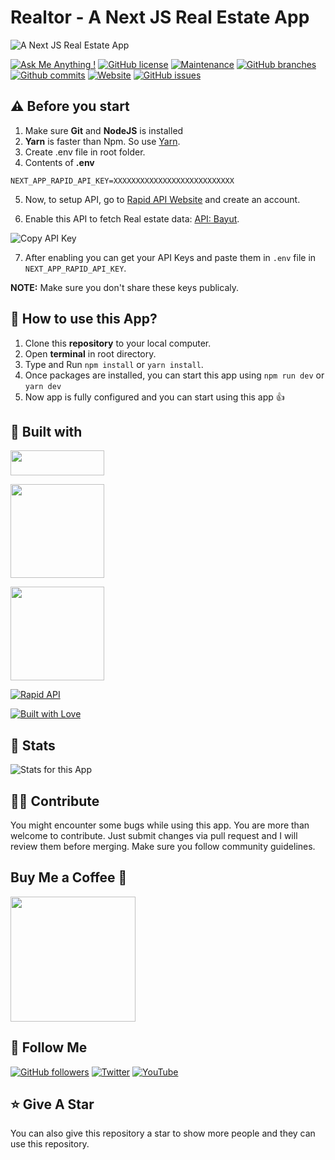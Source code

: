 # Realtor - A Next JS Real Estate App

![A Next JS Real Estate App](https://user-images.githubusercontent.com/71302066/175340586-9dccc0e4-0444-47cf-bd6e-d3543e14aae8.png)

[![Ask Me Anything !](https://img.shields.io/badge/Ask%20me-anything-1abc9c.svg)](https://github.com/Technical-Shubham-tech)
[![GitHub license](https://img.shields.io/github/license/Technical-Shubham-tech/real-estate-app)](https://github.com/Technical-Shubham-tech/real-estate-app/blob/main/LICENSE.md)
[![Maintenance](https://img.shields.io/badge/Maintained%3F-yes-green.svg)](https://github.com/Technical-Shubham-tech/real-estate-app/commits/main)
[![GitHub branches](https://badgen.net/github/branches/Technical-Shubham-tech/real-estate-app/)](https://github.com/Technical-Shubham-tech/real-estate-app/branches)
[![Github commits](https://badgen.net/github/commits/Technical-Shubham-tech/real-estate-app/main)](https://github.com/Technical-Shubham-tech/real-estate-app/commits)
[![Website](https://img.shields.io/website-up-down-green-red/http/shields.io.svg)](https://real-estate-app-react.vercel.app/)
[![GitHub issues](https://img.shields.io/github/issues/Technical-Shubham-tech/real-estate-app)](https://github.com/Technical-Shubham-tech/real-estate-app/issues)

## ⚠️ Before you start

1. Make sure **Git** and **NodeJS** is installed
2. **Yarn** is faster than Npm. So use [Yarn](https://classic.yarnpkg.com/lang/en/docs/install/).
3. Create .env file in root folder.
4. Contents of **.env**

```
NEXT_APP_RAPID_API_KEY=XXXXXXXXXXXXXXXXXXXXXXXXXXX
```

5. Now, to setup API, go to [Rapid API Website](https://rapidapi.com/) and create an account.

6. Enable this API to fetch Real estate data: [API: Bayut](https://rapidapi.com/apidojo/api/bayut/).

![Copy API Key](https://user-images.githubusercontent.com/71302066/175342480-ab86e3e0-9380-47b0-b79a-9f13e079077d.png)

7. After enabling you can get your API Keys and paste them in `.env` file in `NEXT_APP_RAPID_API_KEY`.

**NOTE:** Make sure you don't share these keys publicaly.

## 📌 How to use this App?

1. Clone this **repository** to your local computer.
2. Open **terminal** in root directory.
3. Type and Run `npm install` or `yarn install`.
4. Once packages are installed, you can start this app using `npm run dev` or `yarn dev`
5. Now app is fully configured and you can start using this app :+1:

## 📃 Built with

[<img src="https://img.shields.io/badge/JavaScript-323330?style=for-the-badge&logo=javascript&logoColor=F7DF1E" width="150" height="40" />](https://www.javascript.com/)

[<img src="https://img.shields.io/badge/React-20232A?style=for-the-badge&logo=react&logoColor=61DAFB" width="150" />](https://reactjs.org/)

[<img src="https://img.shields.io/badge/next.js-000000?style=for-the-badge&logo=nextdotjs&logoColor=white" width="150" />](https://nextjs.org/)

[<img src="https://user-images.githubusercontent.com/71302066/174567516-824b1967-5954-4ac7-9446-14a3b2ab825d.svg" alt="Rapid API">](https://rapidapi.com/)

[<img src="http://ForTheBadge.com/images/badges/built-with-love.svg" alt="Built with Love">](https://github.com/Technical-Shubham-tech)

## 🔧 Stats

![Stats for this App](https://user-images.githubusercontent.com/71302066/175344406-4184c9b0-3e56-4a6d-91c8-6bd5089a5f3d.svg)

## 🙌🏼 Contribute

You might encounter some bugs while using this app. You are more than welcome to contribute. Just submit changes via pull request and I will review them before merging. Make sure you follow community guidelines.

## Buy Me a Coffee 🍺

[<img src="https://img.shields.io/badge/Buy_Me_A_Coffee-FFDD00?style=for-the-badge&logo=buy-me-a-coffee&logoColor=black" width="200" />](https://www.buymeacoffee.com/sanidhy "Buy me a Coffee")

## 🚀 Follow Me

[![GitHub followers](https://img.shields.io/github/followers/Technical-Shubham-tech?style=social&label=Follow&maxAge=2592000)](https://github.com/Technical-Shubham-tech)
[![Twitter](https://img.shields.io/twitter/url?style=social&url=https%3A%2F%2Ftwitter.com%2FTechnicalShubam)](https://twitter.com/intent/tweet?text=Wow:&url=https%3A%2F%2Fgithub.com%2FTechnical-Shubham-tech%2Fmedical-chat-app)
[![YouTube](https://img.shields.io/badge/YouTube-FF0000?style=for-the-badge&logo=youtube&logoColor=white)](https://www.youtube.com/channel/UCNAz_hUVBG2ZUN8TVm0bmYw)

## ⭐ Give A Star

You can also give this repository a star to show more people and they can use this repository.
